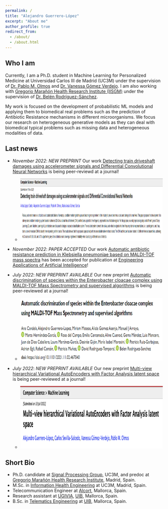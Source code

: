 ```yaml
---
permalink: /
title: "Alejandro Guerrero-López"
excerpt: "About me"
author_profile: true
redirect_from: 
  - /about/
  - /about.html
---
```

Who I am 
------
Currently, I am a Ph.D. student in Machine Learning for Personalized Medicine at Universidad Carlos III de Madrid (UC3M) under the supervision of [Dr. Pablo M. Olmos](http://www.tsc.uc3m.es/~olmos/) and [Dr. Vanessa Gómez Verdejo](https://vanessa.webs.tsc.uc3m.es). I am also working with [Gregorio Marañón Health Research Institute (IISGM)](https://www.iisgm.com) under the supervision of [Dr. Belén Rodríguez-Sánchez](https://scholar.google.es/citations?user=W9sZbBoAAAAJ&hl=es). 

My work is focused on the development of probabilistic ML models and applying them to biomedical real problems such as the prediction of Antibiotic Resistance mechanisms in different microorganisms. We focus our research on heterogeneous generative models as they can deal with biomedical typical problems such as missing data and heterogeneous modalities of data.

Last news
------
- _November 2022_: *NEW PREPRINT* Our work [Detecting train driveshaft damages using accelerometer signals and Differential Convolutional Neural Networks](https://arxiv.org/abs/2211.09011) is being peer-reviewd at a journal!
  * <img src="../images/trenes.png" width="1000" height="200" />

- _November 2022_: *PAPER ACCEPTED* Our work [Automatic antibiotic resistance prediction in Klebsiella pneumoniae based on MALDI-TOF mass spectra](https://www.biorxiv.org/content/10.1101/2021.10.04.463058) has been accepted for publication at [Engineering Applications of Artificial Intelligence](https://www.sciencedirect.com/journal/engineering-applications-of-artificial-intelligence)!

- _July 2022_: *NEW PREPRINT AVAILABLE* Our new preprint [Automatic discrimination of species within the Enterobacter cloacae complex using MALDI-TOF Mass Spectrometry and supervised algorithms](https://www.biorxiv.org/content/10.1101/2021.11.02.467040) is being peer-reviewed at a journal!
  * <img src="../images/biorxiv_enterobacters.png" width="1000" height="200" />

- _July 2022_: *NEW PREPRINT AVAILABLE* Our new preprint [Multi-view hierarchical Variational AutoEncoders with Factor Analysis latent space](https://arxiv.org/abs/2207.09185) is being peer-reviewed at a journal!
  * <img src="../images/favae-preprint.png" width="1000" height="200" />

Short Bio
------
* Ph.D. candidate at [Signal Processing Group](http://gts.tsc.uc3m.es), UC3M, and predoc at [Gregorio Marañón Health Research Institute](https://www.iisgm.com), Madrid, Spain.
* M.Sc. in [Information Health Engineering](https://www.uc3m.es/master/information-health-engineering) at UC3M, Madrid, Spain.
* Telecommunication Engineer at [Alcort](https://alcort.net), Mallorca, Spain.
* Research assistant at [UGIVIA](http://ugivia.uib.es), [UIB](https://www.uib.cat), Mallorca, Spain.
* B.Sc. in [Telematics Engineering](https://www.uib.eu/Learn/estudis-de-grau/grau/telematica/GTT2-P/) at [UIB](https://www.uib.cat), Mallorca, Spain.
